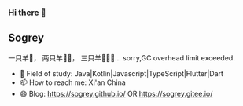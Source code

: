 ### Hi there 👋

## Sogrey

一只羊🐑， 两只羊🐑🐑， 三只羊🐑🐑🐑… sorry,GC overhead limit exceeded.

- 👯 Field of study: Java|Kotlin|Javascript|TypeScript|Flutter|Dart
- 📫 How to reach me: Xi'an China
- 😄 Blog: https://sogrey.github.io/ OR https://sogrey.gitee.io/


